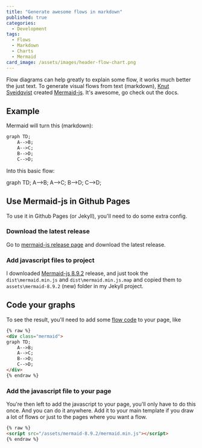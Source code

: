 ```yaml
---
title: "Generate awesome flows in markdown"
published: true
categories:
  - Development
tags:
  - Flows
  - Markdown
  - Charts
  - Mermaid
card_image: /assets/images/header-flow-chart.png
---
```


Flow diagrams can help greatly to explain some flow, it works much better the just text. To generate visual flows from text (markdown), [Knut Sveidqvist](https://github.com/knsv) created [Mermaid-js](https://mermaid-js.github.io/mermaid/#/). It's awesome, go check out the docs.

<!--more-->

## Example

Mermaid will turn this (markdown):

```Markdown
graph TD;
    A-->B;
    A-->C;
    B-->D;
    C-->D;
```

Into this basic flow:

<div class="mermaid">
graph TD;
    A-->B;
    A-->C;
    B-->D;
    C-->D;
</div>

## Use Mermaid-js in Github Pages

To use it in Github Pages (or Jekyll), you'll need to do some extra config.

### Download the latest release

Go to [mermaid-js release page](https://github.com/mermaid-js/mermaid/releases) and download the latest release.

### Add javascript files to project

I downloaded [Mermaid-js 8.9.2](https://github.com/mermaid-js/mermaid/releases/tag/8.9.2) release, and just took the `dist\mermaid.min.js` and `dist\mermaid.min.js.map` and copied them to `assets\mermaid-8.9.2` (new) folder in my Jekyll project.

## Code your graphs

To see the result, you'll need to add some [flow code](https://mermaid-js.github.io/mermaid/#/n00b-syntaxReference) to your page, like

```Markdown
{% raw %}
<div class="mermaid">
graph TD;
    A-->B;
    A-->C;
    B-->D;
    C-->D;
</div>
{% endraw %}
```

### Add the javascript file to your page

You're then left to add the javascript to your page, you'll only have to do this once. And you can do it anywhere. Add it to your main template if you draw a lot of flows or just to the pages where you want a flow.

```Markdown
{% raw %}
<script src="/assets/mermaid-8.9.2/mermaid.min.js"></script>
{% endraw %}
```

<script src="{{ "/assets/mermaid-8.9.2/mermaid.min.js" | relative_url }}"></script>

